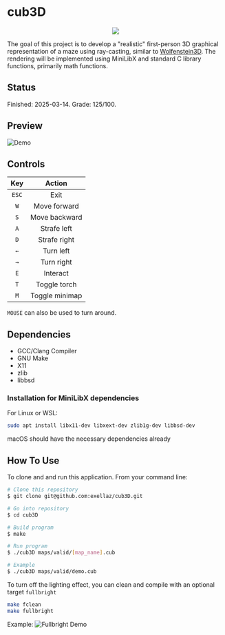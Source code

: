 # cub3D

<p align="center">
	<img src="https://github.com/user-attachments/assets/9a54a2ca-6555-43b2-acc7-99c8d00e2fc6"
</p>

The goal of this project is to develop a "realistic" first-person 3D graphical representation of a maze using ray-casting, similar to [Wolfenstein3D](https://en.wikipedia.org/wiki/Wolfenstein_3D). The rendering will be implemented using MiniLibX and standard C library functions, primarily math functions.

## Status
Finished: 2025-03-14. Grade: 125/100.

## Preview
![Demo](https://github.com/user-attachments/assets/7256535c-9ec2-48e9-8eef-6bba6a3cb8d9)

## Controls
|   Key   |      Action     |
|:-------:|:---------------:|
| `ESC`   | Exit            |
| `W`     | Move forward    |
| `S`     | Move backward   |
| `A`     | Strafe left     |
| `D`     | Strafe right    |
| `←`     | Turn left       |
| `→`     | Turn right      |
| `E`     | Interact        |
| `T`     | Toggle torch    |
| `M`     | Toggle minimap  |

`MOUSE` can also be used to turn around.

## Dependencies
- GCC/Clang Compiler
- GNU Make
- X11
- zlib
- libbsd

### Installation for MiniLibX dependencies
For Linux or WSL:
```sh
sudo apt install libx11-dev libxext-dev zlib1g-dev libbsd-dev
```
macOS should have the necessary dependencies already

## How To Use
To clone and and run this application. From your command line:
```sh
# Clone this repository
$ git clone git@github.com:exellaz/cub3D.git

# Go into repository
$ cd cub3D

# Build program
$ make

# Run program
$ ./cub3D maps/valid/[map_name].cub

# Example
$ ./cub3D maps/valid/demo.cub
```
To turn off the lighting effect, you can clean and compile with an optional target `fullbright`
```sh
make fclean
make fullbright
```
Example:
![Fullbright Demo](https://github.com/user-attachments/assets/0ca0c4c5-7775-457e-9c43-92f7f42a13d6)